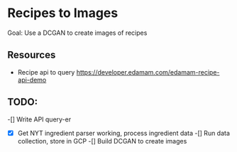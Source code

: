 # Recipes to Images
Goal: Use a DCGAN to create images of recipes

## Resources
- Recipe api to query https://developer.edamam.com/edamam-recipe-api-demo

## TODO:
-[] Write API query-er
-[X] Get NYT ingredient parser working, process ingredient data
-[] Run data collection, store in GCP
-[] Build DCGAN to create images
